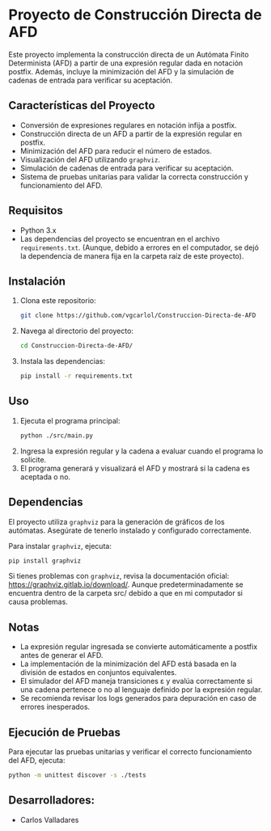 # Proyecto de Construcción Directa de AFD

Este proyecto implementa la construcción directa de un Autómata Finito Determinista (AFD) a partir de una expresión regular dada en notación postfix. Además, incluye la minimización del AFD y la simulación de cadenas de entrada para verificar su aceptación.

## Características del Proyecto

- Conversión de expresiones regulares en notación infija a postfix.
- Construcción directa de un AFD a partir de la expresión regular en postfix.
- Minimización del AFD para reducir el número de estados.
- Visualización del AFD utilizando `graphviz`.
- Simulación de cadenas de entrada para verificar su aceptación.
- Sistema de pruebas unitarias para validar la correcta construcción y funcionamiento del AFD.

## Requisitos

- Python 3.x
- Las dependencias del proyecto se encuentran en el archivo `requirements.txt`. (Aunque, debido a errores en el computador, se dejó la dependencia de manera fija en la carpeta raíz de este proyecto).

## Instalación

1. Clona este repositorio:
    ```sh
    git clone https://github.com/vgcarlol/Construccion-Directa-de-AFD
    ```
2. Navega al directorio del proyecto:
    ```sh
    cd Construccion-Directa-de-AFD/
    ```
3. Instala las dependencias:
    ```sh
    pip install -r requirements.txt
    ```

## Uso

1. Ejecuta el programa principal:
    ```sh
    python ./src/main.py
    ```
2. Ingresa la expresión regular y la cadena a evaluar cuando el programa lo solicite.
3. El programa generará y visualizará el AFD y mostrará si la cadena es aceptada o no.

## Dependencias

El proyecto utiliza `graphviz` para la generación de gráficos de los autómatas. Asegúrate de tenerlo instalado y configurado correctamente.

Para instalar `graphviz`, ejecuta:
```sh
pip install graphviz
```
Si tienes problemas con `graphviz`, revisa la documentación oficial: https://graphviz.gitlab.io/download/. Aunque predeterminadamente se encuentra dentro de la carpeta src/ debido a que en mi computador si causa problemas.

## Notas

- La expresión regular ingresada se convierte automáticamente a postfix antes de generar el AFD.
- La implementación de la minimización del AFD está basada en la división de estados en conjuntos equivalentes.
- El simulador del AFD maneja transiciones ε y evalúa correctamente si una cadena pertenece o no al lenguaje definido por la expresión regular.
- Se recomienda revisar los logs generados para depuración en caso de errores inesperados.

## Ejecución de Pruebas

Para ejecutar las pruebas unitarias y verificar el correcto funcionamiento del AFD, ejecuta:
```sh
python -m unittest discover -s ./tests
```

## Desarrolladores:
- Carlos Valladares

